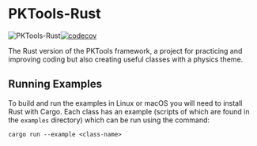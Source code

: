 # PKTools-Rust
![PKTools-Rust](https://github.com/artemis-beta/PKTools-Rust/workflows/PKTools-Rust/badge.svg)[![codecov](https://codecov.io/gh/artemis-beta/PKTools-Rust/branch/master/graph/badge.svg)](https://codecov.io/gh/artemis-beta/PKTools-Rust)

The Rust version of the PKTools framework, a project for practicing and improving coding but also creating useful classes with a physics theme.

## Running Examples
To build and run the examples in Linux or macOS you will need to install Rust with Cargo. Each class has an example (scripts of which are found in the `examples` directory) which can be run using the command:

```
cargo run --example <class-name>
```
